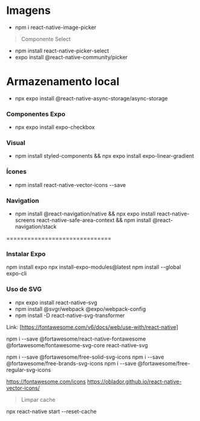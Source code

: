 
# Imagens

- npm i react-native-image-picker

> Componente Select

- npm install react-native-picker-select 
- expo install @react-native-community/picker

# Armazenamento local

- npx expo install @react-native-async-storage/async-storage


### Componentes Expo

- npx expo install expo-checkbox

### Visual

- npm install styled-components && npx expo install expo-linear-gradient

### Ícones

- npm install react-native-vector-icons --save

### Navigation

- npm install @react-navigation/native && npx expo install react-native-screens react-native-safe-area-context && npm install @react-navigation/stack

==============================




### Instalar Expo

npm install expo
npx install-expo-modules@latest
npm install --global expo-cli



### Uso de SVG

- npx expo install react-native-svg
- npm install @svgr/webpack @expo/webpack-config
- npm install -D react-native-svg-transformer







Link: [https://fontawesome.com/v6/docs/web/use-with/react-native]

npm i --save @fortawesome/react-native-fontawesome @fortawesome/fontawesome-svg-core react-native-svg

npm i --save @fortawesome/free-solid-svg-icons
npm i --save @fortawesome/free-brands-svg-icons
npm i --save @fortawesome/free-regular-svg-icons

https://fontawesome.com/icons
https://oblador.github.io/react-native-vector-icons/

> Limpar cache

npx react-native start --reset-cache
